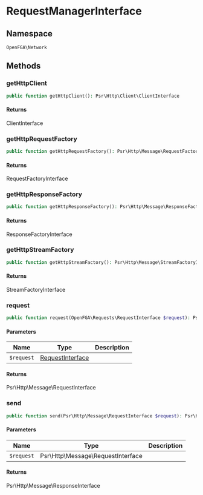 # RequestManagerInterface


## Namespace
`OpenFGA\Network`




## Methods
### getHttpClient


```php
public function getHttpClient(): Psr\Http\Client\ClientInterface
```



#### Returns
ClientInterface

### getHttpRequestFactory


```php
public function getHttpRequestFactory(): Psr\Http\Message\RequestFactoryInterface
```



#### Returns
RequestFactoryInterface

### getHttpResponseFactory


```php
public function getHttpResponseFactory(): Psr\Http\Message\ResponseFactoryInterface
```



#### Returns
ResponseFactoryInterface

### getHttpStreamFactory


```php
public function getHttpStreamFactory(): Psr\Http\Message\StreamFactoryInterface
```



#### Returns
StreamFactoryInterface

### request


```php
public function request(OpenFGA\Requests\RequestInterface $request): Psr\Http\Message\RequestInterface
```


#### Parameters
| Name | Type | Description |
|------|------|-------------|
| `$request` | [RequestInterface](Requests/RequestInterface.md) |  |

#### Returns
Psr\Http\Message\RequestInterface

### send


```php
public function send(Psr\Http\Message\RequestInterface $request): Psr\Http\Message\ResponseInterface
```


#### Parameters
| Name | Type | Description |
|------|------|-------------|
| `$request` | Psr\Http\Message\RequestInterface |  |

#### Returns
Psr\Http\Message\ResponseInterface

